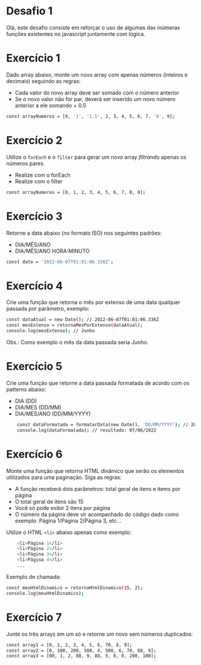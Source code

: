 # Desafio 1

Olá, este desafio consiste em reforçar o uso de algumas das inúmeras funções existentes no javascript juntamente com lógica.

# Exercício 1
Dado array abaixo, monte um novo array com apenas números (inteiros e decimais) seguindo as regras:
- Cada valor do novo array deve ser somado com o número anterior
- Se o novo valor não for par, deverá ser inserido um novo número anterior a ele somando + 0.5

```sh
const arrayNumeros = [0, '1', '1.5', 2, 3, 4, 5, 6, 7, '8', 9];
```


# Exercício 2
Utilize o `forEach` e o `filter` para gerar um novo array *filtrando* apenas os números pares.
- Realize com o forEach
- Realize com o filter

```sh
const arrayNumeros = [0, 1, 2, 3, 4, 5, 6, 7, 8, 9];
```

# Exercício 3
Retorne a data abaixo (no formato ISO) nos seguintes padrões:
- DIA/MÊS/ANO
- DIA/MÊS/ANO HORA:MINUTO

```sh
const date = '2022-06-07T01:01:06.336Z';
```

# Exercício 4
Crie uma função que retorna o mês por extenso de uma data qualquer passada por parâmetro, exemplo:

```sh
const dataAtual = new Date(); // 2022-06-07T01:01:06.336Z
const mesExtenso = retornaMesPorExtenso(dataAtual);
console.log(mesExtenso); // Junho
```
Obs.: Como exemplo o mês da data passada seria Junho.

# Exercício 5
Crie uma função que retorne a data passada formatada de acordo com os patterns abaixo:
- DIA (DD)
- DIA/MES (DD/MM)
- DIA/MES/ANO (DD/MM/YYYY)

```sh
    const dataFormatada = formatarData(new Date(), 'DD/MM/YYYY'); // 2022-06-07T01:01:06.336Z
    console.log(dataFormatada); // resultado: 07/06/2022
```

# Exercício 6
Monte uma função que retorna HTML dinâmico que serão os elementos utilizados para uma paginação. Siga as regras:
- A função receberá dois parâmetros: total geral de itens e items por página
- O total geral de itens são 15
- Você só pode exibir 2 itens por página
- O número da página deve vir acompanhado do código dado como exemplo: Página 1/Página 2/Página 3, etc...

Utilize o HTML `<li>` abaixo apenas como exemplo:
```sh
    <li>Página 1</li>
    <li>Página 2</li>
    <li>Página 3</li>
    <li>Página 4</li>
    ...
```
Exemplo de chamada:
```sh
const meuHtmlDinamico = retornaHtmlDinamico(15, 2);
console.log(meuHtmlDinamico);
```

# Exercício 7
Junte os três arrays em um só e retorne um novo sem números duplicados:

```sh
const array1 = [0, 1, 2, 3, 4, 5, 6, 70, 8, 9];
const array2 = [0, 100, 200, 300, 4, 500, 6, 70, 88, 9];
const array3 = [00, 1, 2, 88, 9, 88, 5, 8, 0, 200, 100];
```
